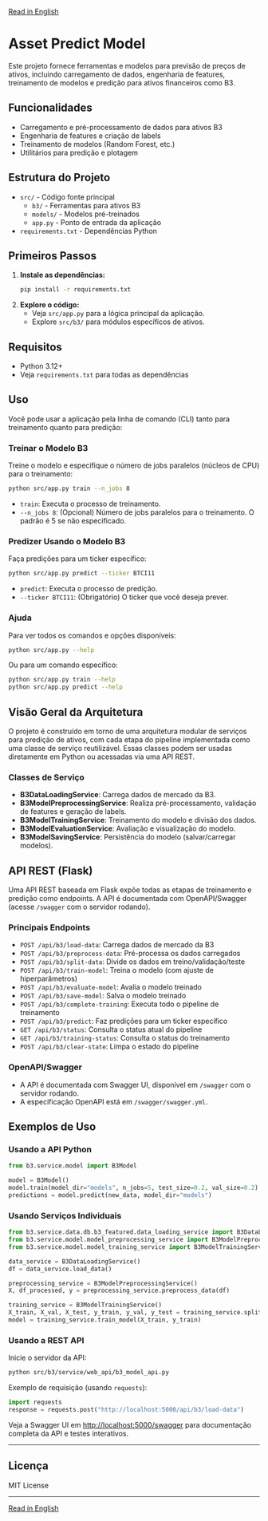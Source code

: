 [Read in English](README.md)

# Asset Predict Model

Este projeto fornece ferramentas e modelos para previsão de preços de ativos, incluindo carregamento de dados, engenharia de features, treinamento de modelos e predição para ativos financeiros como B3.

## Funcionalidades
- Carregamento e pré-processamento de dados para ativos B3
- Engenharia de features e criação de labels
- Treinamento de modelos (Random Forest, etc.)
- Utilitários para predição e plotagem

## Estrutura do Projeto
- `src/` - Código fonte principal
  - `b3/` - Ferramentas para ativos B3
  - `models/` - Modelos pré-treinados
  - `app.py` - Ponto de entrada da aplicação
- `requirements.txt` - Dependências Python

## Primeiros Passos
1. **Instale as dependências:**
   ```bash
   pip install -r requirements.txt
   ```
2. **Explore o código:**
   - Veja `src/app.py` para a lógica principal da aplicação.
   - Explore `src/b3/` para módulos específicos de ativos.

## Requisitos
- Python 3.12+
- Veja `requirements.txt` para todas as dependências

## Uso

Você pode usar a aplicação pela linha de comando (CLI) tanto para treinamento quanto para predição:

### Treinar o Modelo B3

Treine o modelo e especifique o número de jobs paralelos (núcleos de CPU) para o treinamento:

```bash
python src/app.py train --n_jobs 8
```
- `train`: Executa o processo de treinamento.
- `--n_jobs 8`: (Opcional) Número de jobs paralelos para o treinamento. O padrão é 5 se não especificado.

### Predizer Usando o Modelo B3

Faça predições para um ticker específico:

```bash
python src/app.py predict --ticker BTCI11
```
- `predict`: Executa o processo de predição.
- `--ticker BTCI11`: (Obrigatório) O ticker que você deseja prever.

### Ajuda

Para ver todos os comandos e opções disponíveis:

```bash
python src/app.py --help
```

Ou para um comando específico:

```bash
python src/app.py train --help
python src/app.py predict --help
```

## Visão Geral da Arquitetura

O projeto é construído em torno de uma arquitetura modular de serviços para predição de ativos, com cada etapa do pipeline implementada como uma classe de serviço reutilizável. Essas classes podem ser usadas diretamente em Python ou acessadas via uma API REST.

### Classes de Serviço
- **B3DataLoadingService**: Carrega dados de mercado da B3.
- **B3ModelPreprocessingService**: Realiza pré-processamento, validação de features e geração de labels.
- **B3ModelTrainingService**: Treinamento do modelo e divisão dos dados.
- **B3ModelEvaluationService**: Avaliação e visualização do modelo.
- **B3ModelSavingService**: Persistência do modelo (salvar/carregar modelos).

## API REST (Flask)

Uma API REST baseada em Flask expõe todas as etapas de treinamento e predição como endpoints. A API é documentada com OpenAPI/Swagger (acesse `/swagger` com o servidor rodando).

### Principais Endpoints
- `POST /api/b3/load-data`: Carrega dados de mercado da B3
- `POST /api/b3/preprocess-data`: Pré-processa os dados carregados
- `POST /api/b3/split-data`: Divide os dados em treino/validação/teste
- `POST /api/b3/train-model`: Treina o modelo (com ajuste de hiperparâmetros)
- `POST /api/b3/evaluate-model`: Avalia o modelo treinado
- `POST /api/b3/save-model`: Salva o modelo treinado
- `POST /api/b3/complete-training`: Executa todo o pipeline de treinamento
- `POST /api/b3/predict`: Faz predições para um ticker específico
- `GET /api/b3/status`: Consulta o status atual do pipeline
- `GET /api/b3/training-status`: Consulta o status do treinamento
- `POST /api/b3/clear-state`: Limpa o estado do pipeline

### OpenAPI/Swagger
- A API é documentada com Swagger UI, disponível em `/swagger` com o servidor rodando.
- A especificação OpenAPI está em `/swagger/swagger.yml`.

## Exemplos de Uso

### Usando a API Python
```python
from b3.service.model import B3Model

model = B3Model()
model.train(model_dir="models", n_jobs=5, test_size=0.2, val_size=0.2)
predictions = model.predict(new_data, model_dir="models")
```

### Usando Serviços Individuais
```python
from b3.service.data.db.b3_featured.data_loading_service import B3DataLoadingService
from b3.service.model.model_preprocessing_service import B3ModelPreprocessingService
from b3.service.model.model_training_service import B3ModelTrainingService

data_service = B3DataLoadingService()
df = data_service.load_data()

preprocessing_service = B3ModelPreprocessingService()
X, df_processed, y = preprocessing_service.preprocess_data(df)

training_service = B3ModelTrainingService()
X_train, X_val, X_test, y_train, y_val, y_test = training_service.split_data(X, y)
model = training_service.train_model(X_train, y_train)
```

### Usando a REST API
Inicie o servidor da API:
```bash
python src/b3/service/web_api/b3_model_api.py
```

Exemplo de requisição (usando `requests`):
```python
import requests
response = requests.post("http://localhost:5000/api/b3/load-data")
```

Veja a Swagger UI em [http://localhost:5000/swagger](http://localhost:5000/swagger) para documentação completa da API e testes interativos.

---

## Licença
MIT License

---
[Read in English](README.md)
